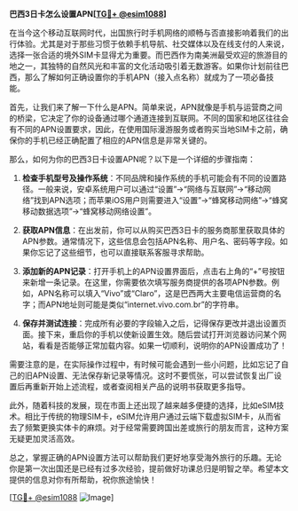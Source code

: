 **巴西3日卡怎么设置APN[[TG💪+ @esim1088](https://t.me/s/esim1088)]**

在当今这个移动互联网时代，出国旅行时手机网络的顺畅与否直接影响着我们的出行体验。尤其是对于那些习惯于依赖手机导航、社交媒体以及在线支付的人来说，选择一张合适的境外SIM卡显得尤为重要。而巴西作为南美洲最受欢迎的旅游目的地之一，其独特的自然风光和丰富的文化活动吸引着无数游客。如果你计划前往巴西，那么了解如何正确设置你的手机APN（接入点名称）就成为了一项必备技能。

首先，让我们来了解一下什么是APN。简单来说，APN就像是手机与运营商之间的桥梁，它决定了你的设备通过哪个通道连接到互联网。不同的国家和地区往往会有不同的APN设置要求，因此，在使用国际漫游服务或者购买当地SIM卡之前，确保你的手机已经正确配置了相应的APN信息是非常关键的。

那么，如何为你的巴西3日卡设置APN呢？以下是一个详细的步骤指南：

1. **检查手机型号及操作系统**：不同品牌和操作系统的手机可能会有不同的设置路径。一般来说，安卓系统用户可以通过“设置”->“网络与互联网”->“移动网络”找到APN选项；而苹果iOS用户则需要进入“设置”->“蜂窝移动网络”->“蜂窝移动数据选项”->“蜂窝移动网络设置”。

2. **获取APN信息**：在出发前，你可以从购买巴西3日卡的服务商那里获取具体的APN参数。通常情况下，这些信息会包括APN名称、用户名、密码等字段。如果你忘记了这些细节，也可以直接联系客服寻求帮助。

3. **添加新的APN记录**：打开手机上的APN设置界面后，点击右上角的“+”号按钮来新增一条记录。在这里，你需要依次填写服务商提供的各项APN参数。例如，APN名称可以填入“Vivo”或“Claro”，这是巴西两大主要电信运营商的名字；而APN地址则可能是类似“internet.vivo.com.br”的字符串。

4. **保存并测试连接**：完成所有必要的字段输入之后，记得保存更改并退出设置页面。接下来，重启你的手机以使新设置生效。随后尝试打开浏览器访问某个网站，看看是否能够正常加载内容。如果一切顺利，说明你的APN设置成功了！

需要注意的是，在实际操作过程中，有时候可能会遇到一些小问题，比如忘记了自己的旧APN设置、无法保存新记录等情况。这时不要慌张，可以尝试恢复出厂设置后再重新开始上述流程，或者查阅相关产品的说明书获取更多指导。

此外，随着科技的发展，现在市面上还出现了越来越多便捷的选择，比如eSIM技术。相比于传统的物理SIM卡，eSIM允许用户通过云端下载虚拟SIM卡，从而省去了频繁更换实体卡的麻烦。对于经常需要跨国出差或旅行的朋友而言，这种方案无疑更加灵活高效。

总之，掌握正确的APN设置方法可以帮助我们更好地享受海外旅行的乐趣。无论你是第一次出国还是已经有过多次经验，提前做好功课总归是明智之举。希望本文提供的信息对你有所帮助，祝你旅途愉快！

[[TG💪+ @esim1088](https://t.me/s/esim1088) ![Image](https://i.postimg.cc/4NQfJmqS/Snipaste-2025-05-13-00-14-12.png)]